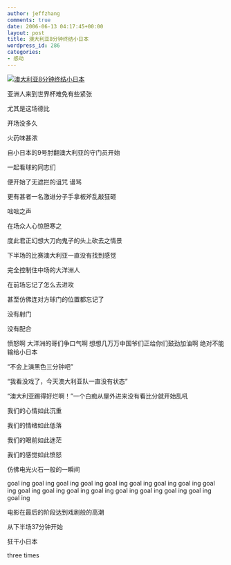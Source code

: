 ```yaml
---
author: jeffzhang
comments: true
date: 2006-06-13 04:17:45+00:00
layout: post
title: 澳大利亚8分钟终结小日本
wordpress_id: 286
categories:
- 感动
---
```


[![澳大利亚8分钟终结小日本](http://simg.sinajs.cn/blog7style/images/common/sg_trans.gif)](http://photo.blog.sina.com.cn/showpic.html#blogid=57f94311010003al&url=http://static1.photo.sina.com.cn/orignal/57f94311c2b3e9814c950)

亚洲人来到世界杯难免有些紧张

尤其是这场德比

开场没多久

火药味甚浓

自小日本的9号肘翻澳大利亚的守门员开始

一起看球的同志们

便开始了无遮拦的诅咒 谩骂

更有甚者一名激进分子手拿板斧乱敲狂砸

咄咄之声

在场众人心惊胆寒之

度此君正幻想大刀向鬼子的头上砍去之情景

下半场的比赛澳大利亚一直没有找到感觉

完全控制住中场的大洋洲人

在前场忘记了怎么去进攻

甚至仿佛连对方球门的位置都忘记了

没有射门

没有配合

愤怒啊 大洋洲的哥们争口气啊 想想几万万中国爷们正给你们鼓劲加油啊 绝对不能输给小日本

“不会上演黑色三分钟吧”

“我看没戏了，今天澳大利亚队一直没有状态”

“澳大利亚踢得好烂啊！”一个白痴从屋外进来没有看比分就开始乱吼

我们的心情如此沉重

我们的情绪如此低落

我们的眼前如此迷茫

我们的感觉如此愤怒

仿佛电光火石一般的一瞬间

goal ing goal ing goal ing goal ing goal ing goal ing goal ing goal ing goal ing goal ing goal ing goal ing goal ing goal ing goal ing goal ing goal ing goal ing

电影在最后的阶段达到戏剧般的高潮

从下半场37分钟开始

狂干小日本

three times
